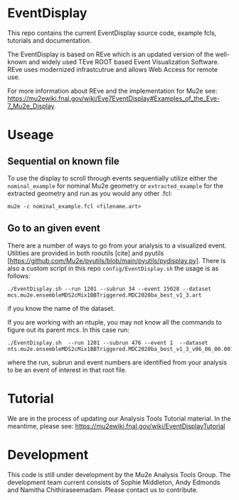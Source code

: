 # EventDisplay

This repo contains the current EventDisplay source code, example fcls, tutorials and documentation.

The EventDisplay is based on REve which is an updated version of the well-known and widely used TEve ROOT based Event Visualization Software. REve uses modernized infrastcutrue and allows Web Access for remote use.

For more information about REve and the implementation for Mu2e see: https://mu2ewiki.fnal.gov/wiki/Eve7EventDisplay#Examples_of_the_Eve-7_Mu2e_Display.

# Useage

## Sequential on known file
To use the display to scroll through events sequentially utilize either the ```nominal_example``` for nominal Mu2e geometry or ```extracted_example``` for the extracted geometry and run as you would any other .fcl:

```
mu2e -c nominal_example.fcl <filename.art>
```

## Go to an given event

There are a number of ways to go from your analysis to a visualized event. Utilities are provided in both rooutils [cite] and pyutils [https://github.com/Mu2e/pyutils/blob/main/pyutils/pydisplay.py]. There is also a custom script in this repo ```config/EventDisplay.sh``` the usage is as follows:

```
./EventDisplay.sh --run 1201 --subrun 34 --event 15028 --dataset mcs.mu2e.ensembleMDS2cMix1BBTriggered.MDC2020ba_best_v1_3.art
```

if you know the name of the dataset.

If you are working with an ntuple, you may not know all the commands to figure out its parent mcs. In this case run:

```
./EventDisplay.sh  --run 1201 --subrun 476 --event 1  --dataset nts.mu2e.ensembleMDS2cMix1BBTriggered.MDC2020ba_best_v1_3_v06_06_00.001201_00000476.root
```

where the run, subrun and event numbers are identified from your analysis to be an event of interest in that root file.
# Tutorial

We are in the process of updating our Analysis Tools Tutorial material. In the meantime, please see: https://mu2ewiki.fnal.gov/wiki/EventDisplayTutorial

# Development

This code is still under development by the Mu2e Analysis Tools Group. The development team current consists of Sophie Middleton, Andy Edmonds and Namitha Chithiraseemadam. Please contact us to contribute.

